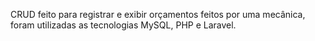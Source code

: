 <p>CRUD feito para registrar e exibir orçamentos feitos por uma mecânica, foram utilizadas as tecnologias MySQL, PHP e Laravel.</p>
